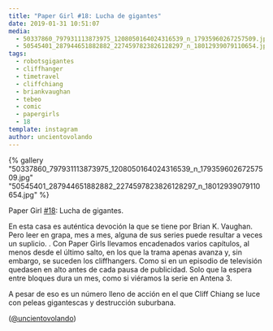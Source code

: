 ```yaml
---
title: "Paper Girl #18: Lucha de gigantes"
date: 2019-01-31 10:51:07
media: 
  - 50337860_797931113873975_1208050164024316539_n_17935960267257509.jpg
  - 50545401_287944651882882_2274597823826128297_n_18012939079110654.jpg
tags: 
  - robotsgigantes
  - cliffhanger
  - timetravel
  - cliffchiang
  - briankvaughan
  - tebeo
  - comic
  - papergirls
  - 18
template: instagram
author: uncientovolando
---
```


{% gallery "50337860_797931113873975_1208050164024316539_n_17935960267257509.jpg" "50545401_287944651882882_2274597823826128297_n_18012939079110654.jpg" %}

Paper Girl [#18](/tags/18): Lucha de gigantes.

En esta casa es auténtica devoción la que se tiene por Brian K. Vaughan. Pero leer en grapa, mes a mes, alguna de sus series puede resultar a veces un suplicio. .
Con Paper Girls llevamos encadenados varios capítulos, al menos desde el último salto, en los que la trama apenas avanza y, sin embargo, se suceden los cliffhangers. Como si en un episodio de televisión quedasen en alto antes de cada pausa de publicidad. Solo que la espera entre bloques dura un mes, como si viéramos la serie en Antena 3.

A pesar de eso es un número lleno de acción en el que Cliff Chiang se luce con peleas gigantescas y destrucción suburbana.

([@uncientovolando](https://instagram.com/uncientovolando))
